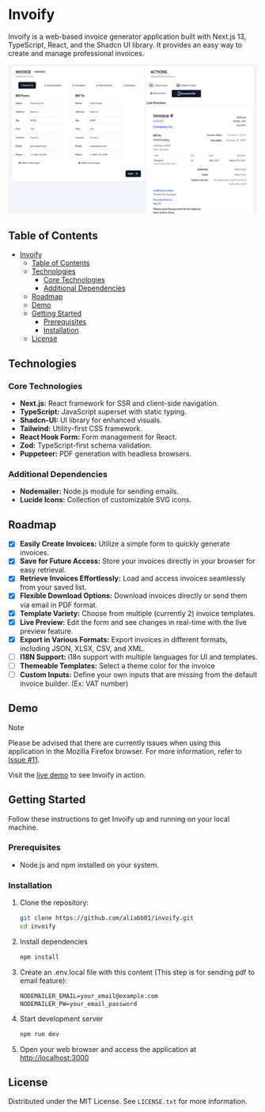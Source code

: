 # Invoify

Invoify is a web-based invoice generator application built with Next.js 13, TypeScript, React, and the Shadcn UI library. It provides an easy way to create and manage professional invoices.

![Invoify Website image](/public/assets/img/invoify-web-app.png)

## Table of Contents

- [Invoify](#invoify)
  - [Table of Contents](#table-of-contents)
  - [Technologies](#technologies)
    - [Core Technologies](#core-technologies)
    - [Additional Dependencies](#additional-dependencies)
  - [Roadmap](#roadmap)
  - [Demo](#demo)
  - [Getting Started](#getting-started)
    - [Prerequisites](#prerequisites)
    - [Installation](#installation)
  - [License](#license)


## Technologies

### Core Technologies

- **Next.js:** React framework for SSR and client-side navigation.
- **TypeScript:** JavaScript superset with static typing.
- **Shadcn-UI:** UI library for enhanced visuals.
- **Tailwind:** Utility-first CSS framework.
- **React Hook Form:** Form management for React.
- **Zod:** TypeScript-first schema validation.
- **Puppeteer:** PDF generation with headless browsers.

### Additional Dependencies

- **Nodemailer:** Node.js module for sending emails.
- **Lucide Icons:** Collection of customizable SVG icons.

## Roadmap

- [x] **Easily Create Invoices:** Utilize a simple form to quickly generate invoices.
- [x] **Save for Future Access:** Store your invoices directly in your browser for easy retrieval.
- [x] **Retrieve Invoices Effortlessly:** Load and access invoices seamlessly from your saved list.
- [x] **Flexible Download Options:** Download invoices directly or send them via email in PDF format.
- [x] **Template Variety:** Choose from multiple (currently 2) invoice templates.
- [x] **Live Preview:** Edit the form and see changes in real-time with the live preview feature.
- [x] **Export in Various Formats:** Export invoices in different formats, including JSON, XLSX, CSV, and XML.
- [ ] **I18N Support:** i18n support with multiple languages for UI and templates.
- [ ] **Themeable Templates:** Select a theme color for the invoice
- [ ] **Custom Inputs:** Define your own inputs that are missing from the default invoice builder. (Ex: VAT number)

## Demo

> [!NOTE]
> Please be advised that there are currently issues when using this application in the Mozilla Firefox browser. For more information, refer to [Issue #11](https://github.com/aliabb01/invoify/issues/11).

Visit the [live demo](https://invoify.vercel.app) to see Invoify in action.

## Getting Started

Follow these instructions to get Invoify up and running on your local machine.

### Prerequisites

- Node.js and npm installed on your system.

### Installation

1. Clone the repository:

   ```bash
   git clone https://github.com/aliabb01/invoify.git
   cd invoify
   ```
2. Install dependencies
   
   ```bash
   npm install
   ```
3. Create an .env.local file with this content (This step is for sending pdf to email feature):
   ```env
   NODEMAILER_EMAIL=your_email@example.com
   NODEMAILER_PW=your_email_password
   ```
4. Start development server

    ```bash
    npm run dev
    ```
5. Open your web browser and access the application at [http://localhost:3000](http://localhost:3000)
<!-- LICENSE -->
## License

Distributed under the MIT License. See `LICENSE.txt` for more information.